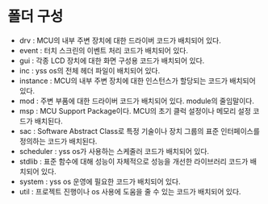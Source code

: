 # 폴더 구성
- drv : MCU의 내부 주변 장치에 대한 드라이버 코드가 배치되어 있다.
- event : 터치 스크린의 이벤트 처리 코드가 배치되어 있다.
- gui : 각종 LCD 장치에 대한 화면 구성용 코드가 배치되어 있다.
- inc : yss os의 전체 헤더 파일이 배치되어 있다.
- instance : MCU의 내부 주변 장치에 대한 인스턴스가 할당되는 코드가 배치되어 있다.
- mod : 주변 부품에 대한 드라이버 코드가 배치되어 있다. module의 줄임말이다.
- msp : MCU Support Package이다. MCU의 초기 클럭 설정이나 메모리 설정 코드가 배치된다.
- sac : Software Abstract Class로 특정 기술이나 장치 그룹의 표준 인터페이스를 정의하는 코드가 배치된다.
- scheduler : yss os가 사용하는 스케줄러 코드가 배치되어 있다.
- stdlib : 표준 함수에 대해 성능이 자체적으로 성능을 개선한 라이브러리 코드가 배치되어 있다.
- system : yss os 운영에 필요한 코드가 배치되어 있다.
- util : 프로젝트 진행이나 os 사용에 도움을 줄 수 있는 코드가 배치되어 있다.
